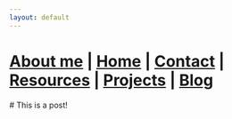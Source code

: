 ```yaml
---
layout: default
---
```



#  [About me](./aboutme.html) | [Home](./index.html) | [Contact](./contactinfo.html) | [Resources](./resources.html) | [Projects](./projects.html) | [Blog](./blog.html)




<div id="post-container">
  # This is a post! 
</div>

